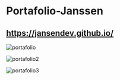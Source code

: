 # Portafolio-Janssen
## https://jansendev.github.io/

![portafolio](https://user-images.githubusercontent.com/71657821/106660350-df78ab00-656d-11eb-953e-5b758c2854ec.png)

![portafolio2](https://user-images.githubusercontent.com/71657821/106660480-0800a500-656e-11eb-82ea-4d0d625f8544.png)

![portafolio3](https://user-images.githubusercontent.com/71657821/106660564-2bc3eb00-656e-11eb-93f9-ae22a07d12ac.png)
